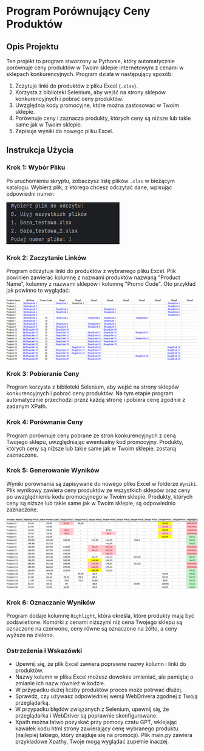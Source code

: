 # Program Porównujący Ceny Produktów

## Opis Projektu

Ten projekt to program stworzony w Pythonie, który automatycznie porównuje ceny produktów w Twoim sklepie internetowym z cenami w sklepach konkurencyjnych. Program działa w następujący sposób:
1. Zczytuje linki do produktów z pliku Excel (`.xlsx`).
2. Korzysta z biblioteki Selenium, aby wejść na strony sklepów konkurencyjnych i pobrać ceny produktów.
3. Uwzględnia kody promocyjne, które można zastosować w Twoim sklepie.
4. Porównuje ceny i zaznacza produkty, których ceny są niższe lub takie same jak w Twoim sklepie.
5. Zapisuje wyniki do nowego pliku Excel.

## Instrukcja Użycia

### Krok 1: Wybór Pliku

Po uruchomieniu skryptu, zobaczysz listę plików `.xlsx` w bieżącym katalogu. Wybierz plik, z którego chcesz odczytać dane, wpisując odpowiedni numer:

![Wybór Pliku](screenshots/wybor_pliku.png)

### Krok 2: Zaczytanie Linków

Program odczytuje linki do produktów z wybranego pliku Excel. Plik powinien zawierać kolumnę z nazwami produktów nazwaną "Product Name", kolumny z nazwami sklepów i kolumnę "Promo Code". Oto przykład jak powinno to wyglądać:

![Baza Linków](screenshots/baza_linkow.png)

### Krok 3: Pobieranie Ceny

Program korzysta z biblioteki Selenium, aby wejść na strony sklepów konkurencyjnych i pobrać ceny produktów. Na tym etapie program automatycznie przechodzi przez każdą stronę i pobiera cenę zgodnie z zadanym XPath.

### Krok 4: Porównanie Ceny

Program porównuje ceny pobrane ze stron konkurencyjnych z ceną Twojego sklepu, uwzględniając ewentualny kod promocyjny. Produkty, których ceny są niższe lub takie same jak w Twoim sklepie, zostaną zaznaczone.

### Krok 5: Generowanie Wyników

Wyniki porównania są zapisywane do nowego pliku Excel w folderze `Wyniki`. Plik wynikowy zawiera ceny produktów ze wszystkich sklepów oraz ceny po uwzględnieniu kodu promocyjnego w Twoim sklepie. Produkty, których ceny są niższe lub takie same jak w Twoim sklepie, są odpowiednio zaznaczone.

![Wyniki](screenshots/wyniki.png)

### Krok 6: Oznaczanie Wyników

Program dodaje kolumnę `Highlight`, która określa, które produkty mają być podświetlone. Komórki z cenami niższymi niż cena Twojego sklepu są oznaczone na czerwono, ceny równe są oznaczone na żółto, a ceny wyższe na zielono.

### Ostrzeżenia i Wskazówki

- Upewnij się, że plik Excel zawiera poprawne nazwy kolumn i linki do produktów.
- Nazwy kolumn w pliku Excel możesz dowolnie zmieniać, ale pamiętaj o zmianie ich nazw również w kodzie.
- W przypadku dużej liczby produktów proces może potrwać dłużej.
- Sprawdź, czy używasz odpowiedniej wersji WebDrivera zgodnej z Twoją przeglądarką.
- W przypadku błędów związanych z Selenium, upewnij się, że przeglądarka i WebDriver są poprawnie skonfigurowane.
- Xpath można łatwo pozyskać przy pomocy czatu GPT, wklejając kawałek kodu html strony zawierający cenę wybranego produktu (najlepiej takiego, który znajduje się na promocji). Plik main.py zawiera przykładowe Xpathy, Twoje mogą wyglądać zupełnie inaczej.

